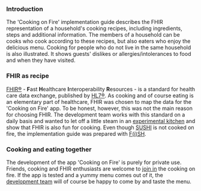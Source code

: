 ### Introduction
The 'Cooking on Fire' implementation guide describes the FHIR representation of a household's cooking recipes, including ingredients, steps and additional information. The members of a household can be cooks who cook according to these recipes, but also eaters who enjoy the delicious menu. Cooking for people who do not live in the same household is also illustrated. It shows guests' dislikes or allergies/intolerances to food and when they have visited.

### FHIR as recipe
[FHIR®](https://www.hl7.org/fhir/) - **F**ast **H**ealthcare **I**nteroperability **R**esources - is a standard for health care data exchange, published by [HL7®](http://www.hl7.org/). As cooking and of course eating is an elementary part of healthcare, FHIR was chosen to map the data for the 'Cooking on Fire' app. To be honest, however, this was not the main reason for choosing FHIR. The development team works with this standard on a daily basis and wanted to let off a little steam in an [experimental kitchen](https://github.com/experimental-kitchen) and show that FHIR is also fun for cooking. Even though [SUSHI](https://fshschool.org/docs/sushi/) is not cooked on fire, the implementation guide was prepared with [F(i)SH](https://fshschool.org/).

### Cooking and eating together
The development of the app 'Cooking on Fire' is purely for private use. Friends, cooking and FHIR enthusiasts are welcome to [join in](https://github.com/experimental-kitchen/cooking-on-fire/wiki/Architecture#friends--colleagues) the cooking on fire. If the app is tested and a yummy menu comes out of it, the [development team](https://github.com/orgs/experimental-kitchen/people) will of course be happy to come by and taste the menu.